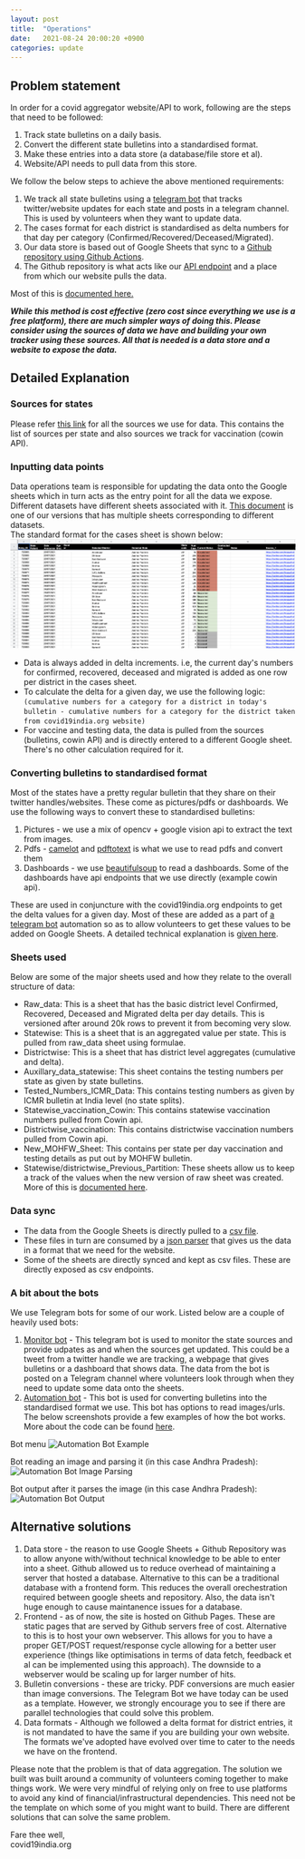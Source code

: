```yaml
---
layout: post
title:  "Operations"
date:   2021-08-24 20:00:20 +0900
categories: update
---
```


## Problem statement
In order for a covid aggregator website/API to work, following are the steps that need to be followed:
1. Track state bulletins on a daily basis.
2. Convert the different state bulletins into a standardised format.
3. Make these entries into a data store (a database/file store et al).
4. Website/API needs to pull data from this store.

We follow the below steps to achieve the above mentioned requirements:
1. We track all state bulletins using a [telegram bot](https://github.com/covid19india/monitor-bot) that tracks twitter/website updates for each state and posts in a telegram channel. This is used by volunteers when they want to update data.
2. The cases format for each district is standardised as delta numbers for that day per category (Confirmed/Recovered/Deceased/Migrated).
3. Our data store is based out of Google Sheets that sync to a [Github repository using Github Actions](https://github.com/covid19india/data/blob/60af6e683fd22ce2f0435b7a129260aa944ea369/.github/workflows/javascript.yml#L43).
4. The Github repository is what acts like our [API endpoint](https://github.com/covid19india/data/blob/main/src/parser_v4.py) and a place from which our website pulls the data.

Most of this is [documented here.](https://blog.covid19india.org/2020/09/04/architecture/)

***While this method is cost effective (zero cost since everything we use is a free platform), there are much simpler ways of doing this. Please consider using the sources of data we have and building your own tracker using these sources. All that is needed is a data store and a website to expose the data.***


## Detailed Explanation
### Sources for states

Please refer [this link](https://blog.covid19india.org/2020/06/15/hornbill/) for all the sources we use for data. This contains the list of sources per state and also sources we track for vaccination (cowin API).

### Inputting data points
Data operations team is responsible for updating the data onto the Google sheets which in turn acts as the entry point for all the data we expose. Different datasets have different sheets associated with it. [This document](https://docs.google.com/spreadsheets/d/1foGJ_FwHoDnVUI7VqN-YrwrPo0A4pfLV8jFYxn4rLaw/edit#gid=0) is one of our versions that has multiple sheets corresponding to different datasets.  
The standard format for the cases sheet is shown below:
![Google Sheet](/assets/images/raw.png)

- Data is always added in delta increments. i.e, the current day's numbers for confirmed, recovered, deceased and migrated is added as one row per district in the cases sheet. 
- To calculate the delta for a given day, we use the following logic:  
```(cumulative numbers for a category for a district in today's bulletin - cumulative numbers for a category for the district taken from covid19india.org website)```
- For vaccine and testing data, the data is pulled from the sources (bulletins, cowin API) and is directly entered to a different Google sheet. There's no other calculation required for it.

### Converting bulletins to standardised format
Most of the states have a pretty regular bulletin that they share on their twitter handles/websites. These come as pictures/pdfs or dashboards. We use the following ways to convert these to standardised bulletins:
1. Pictures - we use a mix of opencv + google vision api to extract the text from images.
2. Pdfs - [camelot](https://camelot-py.readthedocs.io/en/master/) and [pdftotext](https://pypi.org/project/pdftotext/) is what we use to read pdfs and convert them
3. Dashboards - we use [beautifulsoup](https://www.crummy.com/software/BeautifulSoup/bs4/doc/) to read a dashboards. Some of the dashboards have api endpoints that we use directly (example cowin api).  

These are used in conjuncture with the covid19india.org endpoints to get the delta values for a given day. Most of these are added as a part of [a telegram bot](https://github.com/covid19india/automation-bot) automation so as to allow volunteers to get these values to be added on Google Sheets. A detailed technical explanation is [given here](https://github.com/bee-rickey/webScraper).

### Sheets used
Below are some of the major sheets used and how they relate to the overall structure of data:  
- Raw_data: This is a sheet that has the basic district level Confirmed, Recovered, Deceased and Migrated delta per day details. This is versioned after around 20k rows to prevent it from becoming very slow.
- Statewise: This is a sheet that is an aggregated value per state. This is pulled from raw_data sheet using formulae.
- Districtwise: This is a sheet that has district level aggregates (cumulative and delta).
- Auxillary_data_statewise: This sheet contains the testing numbers per state as given by state bulletins.
- Tested_Numbers_ICMR_Data: This contains testing numbers as given by ICMR bulletin at India level (no state splits).
- Statewise_vaccination_Cowin: This contains statewise vaccination numbers pulled from Cowin api.
- Districtwise_vaccination: This contains districtwise vaccination numbers pulled from Cowin api.
- New_MOHFW_Sheet: This contains per state per day vaccination and testing details as put out by MOHFW bulletin.
- Statewise/districtwise_Previous_Partition: These sheets allow us to keep a track of the values when the new version of raw sheet was created. More of this is [documented here](https://blog.covid19india.org/2020/06/07/shifttonewversion/).


### Data sync
- The data from the Google Sheets is directly pulled to a [csv file](https://github.com/covid19india/data/blob/main/src/sheets-to-csv.js). 
- These files in turn are consumed by a [json parser](https://github.com/covid19india/data/blob/main/src/parser_v4.py) that gives us the data in a format that we need for the website.
- Some of the sheets are directly synced and kept as csv files. These are directly exposed as csv endpoints.

### A bit about the bots
We use Telegram bots for some of our work. Listed below are a couple of heavily used bots:
1. [Monitor bot](https://github.com/covid19india/monitor-bot) - This telegram bot is used to monitor the state sources and provide udpates as and when the sources get updated. This could be a tweet from a twitter handle we are tracking, a webpage that gives bulletins or a dashboard that shows data. The data from the bot is posted on a Telegram channel where volunteers look through when they need to update some data onto the sheets.
2. [Automation bot](https://github.com/covid19india/automation-bot) - This bot is used for converting bulletins into the standardised format we use. This bot has options to read images/urls. The below screenshots provide a few examples of how the bot works. More about the code can be found [here](https://github.com/bee-rickey/webScraper).

Bot menu
![Automation Bot Example](/assets/images/bot-help.png)

Bot reading an image and parsing it (in this case Andhra Pradesh):
![Automation Bot Image Parsing](/assets/images/bot-ap.png)

Bot output after it parses the image (in this case Andhra Pradesh):
![Automation Bot Output](/assets/images/bot-output.png)


## Alternative solutions 
1. Data store - the reason to use Google Sheets + Github Repository was to allow anyone with/without technical knowledge to be able to enter into a sheet. Github allowed us to reduce overhead of maintaining a server that hosted a database. Alternative to this can be a traditional database with a frontend form. This reduces the overall orechestration required between google sheets and repository. Also, the data isn't huge enough to cause maintanence issues for a database.
2. Frontend - as of now, the site is hosted on Github Pages. These are static pages that are served by Github servers free of cost. Alternative to this is to host your own webserver. This allows for you to have a proper GET/POST request/response cycle allowing for a better user experience (things like optimisations in terms of data fetch, feedback et al can be implemented using this approach). The downside to a webserver would be scaling up for larger number of hits. 
3. Bulletin conversions - these are tricky. PDF conversions are much easier than image conversions. The Telegram Bot we have today can be used as a template. However, we strongly encourage you to see if there are parallel technologies that could solve this problem.
4. Data formats - Although we followed a delta format for district entries, it is not mandated to have the same if you are building your own website. The formats we've adopted have evolved over time to cater to the needs we have on the frontend.


Please note that the problem is that of data aggregation. The solution we built was built around a community of volunteers coming together to make things work. We were very mindful of relying only on free to use platforms to avoid any kind of financial/infrastructural dependencies. This need not be the template on which some of you might want to build. There are different solutions that can solve the same problem. 


Fare thee well,  
covid19india.org 
